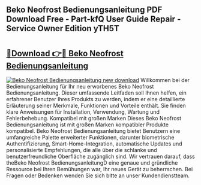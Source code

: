 ## Beko Neofrost Bedienungsanleitung PDF Download Free - Part-kfQ User Guide Repair - Service Owner Edition yTH5T

# <h2><a href="http://df2o6xd.blite.top/?on=Beko+Neofrost+Bedienungsanleitung">🔗Download 👉🔴 Beko Neofrost Bedienungsanleitung</a></h2>

[![Beko Neofrost Bedienungsanleitung new download](https://i.imgur.com/lujVjoI.png)](http://df2o6xd.blite.top/?on=Beko+Neofrost+Bedienungsanleitung)
Willkommen bei der Bedienungsanleitung für Ihr neu erworbenes Beko Neofrost Bedienungsanleitung. Dieser umfassende Leitfaden soll Ihnen helfen, ein erfahrener Benutzer Ihres Produkts zu werden, indem er eine detaillierte Erläuterung seiner Merkmale, Funktionen und Vorteile enthält. Sie finden klare Anweisungen für Installation, Verwendung, Wartung und Fehlerbehebung. Kompatibel mit großen Marken Dieses Beko Neofrost Bedienungsanleitung ist mit großen Marken kompatibler Produkte kompatibel. Beko Neofrost Bedienungsanleitung bietet Benutzern eine umfangreiche Palette erweiterter Funktionen, darunter biometrische Authentifizierung, Smart-Home-Integration, automatische Updates und personalisierte Empfehlungen, die alle über die schlanke und benutzerfreundliche Oberfläche zugänglich sind. Wir vertrauen darauf, dass theBeko Neofrost BedienungsanleitungD eine genaue und gründliche Ressource bei Ihren Bemühungen war, Ihr neues Gerät zu beherrschen. Bei Fragen oder Bedenken wenden Sie sich bitte an unser Kundendienstteam.
